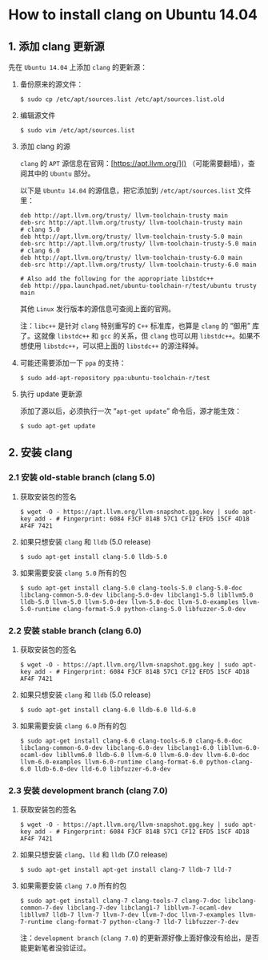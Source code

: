 
# How to install clang on Ubuntu 14.04

## 1. 添加 clang 更新源 ##

先在 `Ubuntu 14.04` 上添加 `clang` 的更新源：

1) 备份原来的源文件：

    ```
    $ sudo cp /etc/apt/sources.list /etc/apt/sources.list.old
    ```

2) 编辑源文件

    ```
    $ sudo vim /etc/apt/sources.list
    ```

3) 添加 clang 的源

    `clang` 的 `APT` 源信息在官网：[https://apt.llvm.org/]() （可能需要翻墙），查阅其中的 `Ubuntu` 部分。

    以下是 `Ubuntu 14.04` 的源信息，把它添加到 `/etc/apt/sources.list` 文件里：

    ```
    deb http://apt.llvm.org/trusty/ llvm-toolchain-trusty main
    deb-src http://apt.llvm.org/trusty/ llvm-toolchain-trusty main
    # clang 5.0 
    deb http://apt.llvm.org/trusty/ llvm-toolchain-trusty-5.0 main
    deb-src http://apt.llvm.org/trusty/ llvm-toolchain-trusty-5.0 main
    # clang 6.0 
    deb http://apt.llvm.org/trusty/ llvm-toolchain-trusty-6.0 main
    deb-src http://apt.llvm.org/trusty/ llvm-toolchain-trusty-6.0 main

    # Also add the following for the appropriate libstdc++
    deb http://ppa.launchpad.net/ubuntu-toolchain-r/test/ubuntu trusty main
    ```

    其他 `Linux` 发行版本的源信息可查阅上面的官网。 

    注：`libc++` 是针对 `clang` 特别重写的 `C++` 标准库，也算是 `clang` 的 “御用” 库了。这就像 `libstdc++` 和 `gcc` 的关系，但 `clang` 也可以用 `libstdc++`。如果不想使用 `libstdc++`，可以把上面的 `libstdc++` 的源注释掉。

1) 可能还需要添加一下 `ppa` 的支持：

    ```
    $ sudo add-apt-repository ppa:ubuntu-toolchain-r/test
    ```

5) 执行 update 更新源

    添加了源以后，必须执行一次 “`apt-get update`” 命令后，源才能生效：

    ```
    $ sudo apt-get update
    ```

## 2. 安装 clang ##

### 2.1 安装 old-stable branch (clang 5.0) ###

1) 获取安装包的签名

    ```
    $ wget -O - https://apt.llvm.org/llvm-snapshot.gpg.key | sudo apt-key add - # Fingerprint: 6084 F3CF 814B 57C1 CF12 EFD5 15CF 4D18 AF4F 7421
    ```

2) 如果只想安装 `clang` 和 `lldb` (5.0 release)

    ```
    $ sudo apt-get install clang-5.0 lldb-5.0
    ```

3) 如果需要安装 `clang 5.0` 所有的包

    ```
    $ sudo apt-get install clang-5.0 clang-tools-5.0 clang-5.0-doc libclang-common-5.0-dev libclang-5.0-dev libclang1-5.0 libllvm5.0 lldb-5.0 llvm-5.0 llvm-5.0-dev llvm-5.0-doc llvm-5.0-examples llvm-5.0-runtime clang-format-5.0 python-clang-5.0 libfuzzer-5.0-dev
    ```

### 2.2 安装 stable branch (clang 6.0) ###

1) 获取安装包的签名

    ```
    $ wget -O - https://apt.llvm.org/llvm-snapshot.gpg.key | sudo apt-key add - # Fingerprint: 6084 F3CF 814B 57C1 CF12 EFD5 15CF 4D18 AF4F 7421
    ```

2) 如果只想安装 `clang` 和 `lldb` (5.0 release)

    ```
    $ sudo apt-get install clang-6.0 lldb-6.0 lld-6.0
    ```

3) 如果需要安装 `clang 6.0` 所有的包

    ```
    $ sudo apt-get install clang-6.0 clang-tools-6.0 clang-6.0-doc libclang-common-6.0-dev libclang-6.0-dev libclang1-6.0 libllvm-6.0-ocaml-dev libllvm6.0 lldb-6.0 llvm-6.0 llvm-6.0-dev llvm-6.0-doc llvm-6.0-examples llvm-6.0-runtime clang-format-6.0 python-clang-6.0 lldb-6.0-dev lld-6.0 libfuzzer-6.0-dev
    ```

### 2.3 安装 development branch (clang 7.0) ###

1) 获取安装包的签名

    ```
    $ wget -O - https://apt.llvm.org/llvm-snapshot.gpg.key | sudo apt-key add - # Fingerprint: 6084 F3CF 814B 57C1 CF12 EFD5 15CF 4D18 AF4F 7421
    ```

2) 如果只想安装 `clang`、`lld` 和 `lldb` (7.0 release)

    ```
    $ sudo apt-get install apt-get install clang-7 lldb-7 lld-7
    ```

3) 如果需要安装 `clang 7.0` 所有的包

    ```
    $ sudo apt-get install clang-7 clang-tools-7 clang-7-doc libclang-common-7-dev libclang-7-dev libclang1-7 libllvm-7-ocaml-dev libllvm7 lldb-7 llvm-7 llvm-7-dev llvm-7-doc llvm-7-examples llvm-7-runtime clang-format-7 python-clang-7 lld-7 libfuzzer-7-dev
    ```

    注：`development branch` (`clang 7.0`) 的更新源好像上面好像没有给出，是否能更新笔者没验证过。
